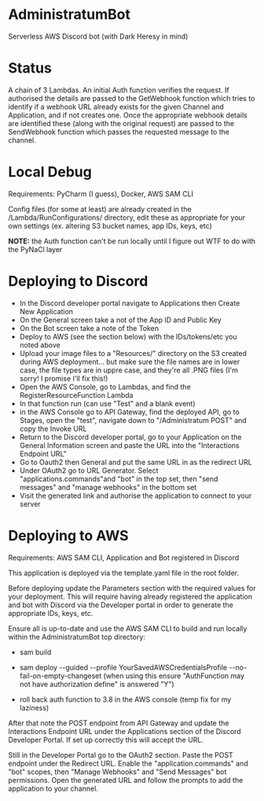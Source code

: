 # AdministratumBot
Serverless AWS Discord bot (with Dark Heresy in mind)

# Status
A chain of 3 Lambdas. An initial Auth function verifies the request. If authorised the details are passed to the GetWebhook function which tries to identify if a webhook URL already exists for the given Channel and Application, and if not creates one. Once the appropriate webhook details are identified these (along with the original request) are passed to the SendWebhook function which passes the requested message to the channel.

# Local Debug
Requirements: PyCharm (I guess), Docker, AWS SAM CLI

Config files (for some at least) are already created in the /Lambda/RunConfigurations/ directory, edit these as appropriate for your own settings (ex. altering S3 bucket names, app IDs, keys, etc)

**NOTE:** the Auth function can't be run locally until I figure out WTF to do with the PyNaCl layer

# Deploying to Discord

* In the Discord developer portal navigate to Applications then Create New Application
* On the General screen take a not of the App ID and Public Key
* On the Bot screen take a note of the Token 
* Deploy to AWS (see the section below) with the IDs/tokens/etc you noted above
* Upload your image files to a "Resources/" directory on the S3 created during AWS deployment... but make sure the file names are in lower case, the file types are in uppre case, and they're all .PNG files (I'm sorry! I promise I'll fix this!)
* Open the AWS Console, go to Lambdas, and find the RegisterResourceFunction Lambda
* In that function run (can use "Test" and a blank event)
* in the AWS Console go to API Gateway, find the deployed API, go to Stages, open the "test", navigate down to "/Administratum POST" and copy the Invoke URL
* Return to the Discord developer portal, go to your Application on the General Information screen and paste the URL into the "Interactions Endpoint URL"
* Go to Oauth2 then General and put the same URL in as the redirect URL
* Under OAuth2 go to URL Generator. Select "applications.commands"and "bot" in the top set, then "send messages" and "manage webhooks" in the bottom set
* Visit the generated link and authorise the application to connect to your server

# Deploying to AWS
Requirements: AWS SAM CLI, Application and Bot registered in Discord

This application is deployed via the template.yaml file in the root folder. 

Before deploying update the Parameters section with the required values for your deployment. This will require having already registered the application and bot with Discord via the Developer portal in order to generate the appropriate IDs, keys, etc.

Ensure all is up-to-date and use the AWS SAM CLI to build and run locally within the AdministratumBot top directory:
* sam build
* sam deploy --guided --profile YourSavedAWSCredentialsProfile --no-fail-on-empty-changeset (when using this ensure "AuthFunction may not have authorization define" is answered "Y")

* roll back auth function to 3.8 in the AWS console (temp fix for my laziness)

After that note the POST endpoint from API Gateway and update the Interactions Endpoint URL under the Applications section of the Discord Developer Portal. If set up correctly this will accept the URL.

Still in the Developer Portal go to the OAuth2 section. Paste the POST endpoint under the Redirect URL. Enable the "application.commands" and "bot" scopes, then "Manage Webhooks" and "Send Messages" bot permissions. Open the generated URL and follow the prompts to add the application to your channel.
